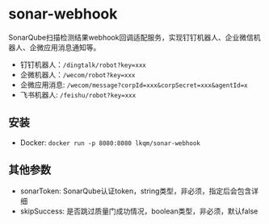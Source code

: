 # sonar-webhook

SonarQube扫描检测结果webhook回调适配服务，实现钉钉机器人、企业微信机器人、企微应用消息通知等。

- 钉钉机器人：`/dingtalk/robot?key=xxx`
- 企微机器人：`/wecom/robot?key=xxx`
- 企微应用消息: `/wecom/message?corpId=xxx&corpSecret=xxx&agentId=x`
- 飞书机器人: `/feishu/robot?key=xxx`

## 安装

- Docker: `docker run -p 8080:8080 lkqm/sonar-webhook`

## 其他参数

- sonarToken: SonarQube认证token，string类型，非必须，指定后会包含详细
- skipSuccess: 是否跳过质量门成功情况，boolean类型，非必须，默认false
